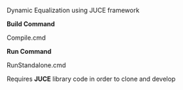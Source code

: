 Dynamic Equalization using JUCE framework


**Build Command**

Compile.cmd

**Run Command**

RunStandalone.cmd


Requires **JUCE** library code in order to clone and develop
